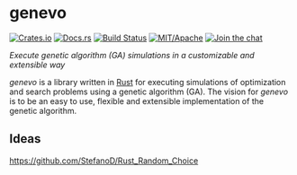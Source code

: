 # genevo

[![Crates.io][crb]][crl]
[![Docs.rs][dcb]][dcl]
[![Build Status][tcb]][tcl]
[![MIT/Apache][lib]][lil]
[![Join the chat][gcb]][gcl]

[crb]: https://img.shields.io/crates/v/genevo.svg?style=flat-square
[dcb]: https://docs.rs/genevo/badge.svg
[tcb]: https://img.shields.io/travis/innoave/genevo/master.svg?style=flat-square
[lib]: https://img.shields.io/badge/license-MIT%2FApache-blue.svg?style=flat-square
[l1b]: https://img.shields.io/badge/license-MIT-blue.svg?style=flat-square
[l2b]: https://img.shields.io/badge/license-Apache-blue.svg?style=flat-square
[gcb]: https://badges.gitter.im/innoave/general.svg?style=flat-square

[crl]: https://crates.io/crates/genevo/
[dcl]: https://docs.rs/genevo
[tcl]: https://travis-ci.org/innoave/genevo/
[lil]: COPYRIGHT.txt
[l1l]: https://opensource.org/licenses/MIT
[l2l]: https://www.apache.org/licenses/LICENSE-2.0
[gcl]: https://gitter.im/orgs/innoave/genevo

_Execute genetic algorithm (GA) simulations in a customizable and extensible way_

_genevo_ is a library written in [Rust] for executing simulations of
optimization and search problems using a genetic algorithm (GA). The vision for
_genevo_ is to be an easy to use, flexible and extensible implementation of the
genetic algorithm.




[Rust]: https://www.rust-lang.org/


## Ideas

https://github.com/StefanoD/Rust_Random_Choice
